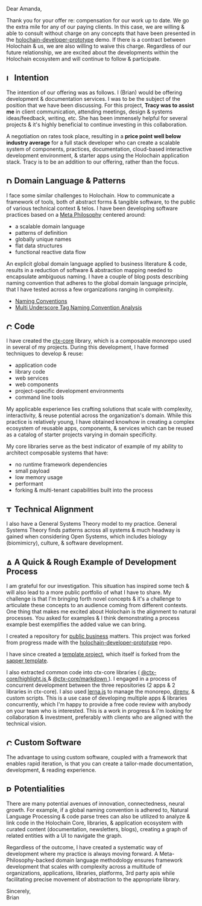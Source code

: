 Dear Amanda,

Thank you for your offer re: compensation for our work up to date.
We go the extra mile for any of our paying clients.
In this case, we are willing & able to consult without charge on any concepts
	that have been presented in the
	<a target="_blank" href="http://holochain-developer-prototype.surge.sh/">holochain-developer-prototype</a>
	demo.
If there is a contract between Holochain & us, we are also willing to waive this charge.
Regardless of our future relationship, we are excited about the developments within the Holochain ecosystem
	and will continue to follow & participate.

<!-- ## Intention -->
<h2>
	<img src="/icons/history-solid.svg?style=fill:grey;" alt="Intention"/>
	Intention
</h2>

The intention of our offering was as follows.
I (Brian) would be offering development & documentation services.
I was to be the subject of the position that we have been discussing.
For this project, **Tracy was to assist me** in client communication, attending meetings,
	design & systems ideas/feedback, writing, etc.
She has been immensely helpful for several projects & it's highly beneficial to continue investing in
	this collaboration.

A negotiation on rates took place, resulting in a **price point well below industry average** for a
	full stack developer who can create a scalable system of components, practices, documentation,
	cloud-based interactive development environment, & starter apps using the Holochain application stack.
Tracy is to be an addition to our offering, rather than the focus.

<!-- ## Domain Language & Patterns -->
<h2>
	<img src="/icons/language-solid.svg?style=fill:grey;" alt="Domain Language & Patterns" />
	Domain Language & Patterns
</h2>	

I face some similar challenges to Holochain.
How to communicate a framework of tools, both of abstract forms & tangible software,
	to the public of various technical context & telos.
I have been developing software practices based on a
	<a target="_blank" href="https://github.com/btakita/philosophy">Meta Philosophy</a> centered around:

* a scalable domain language
* patterns of definition
* globally unique names
* flat data structures
* functional reactive data flow

An explicit global domain language applied to business literature & code,
	results in a reduction of software & abstraction mapping needed to encapsulate ambiguous naming.
I have a couple of blog posts describing naming convention that adheres to the global domain language principle,
	that I have tested across a few organizations ranging in complexity.

* <a target="_blank" href="http://www.briantakita.com/posts/naming-conventions/">Naming Conventions</a>
* <a target="_blank" href="http://www.briantakita.com/posts/multi-underscore-tag-naming-convention-analysis/">
		Multi Underscore Tag Naming Convention Analysis
	</a>

<!-- ## Code -->
<h2>
	<img src="/icons/code-solid.svg?style=fill:grey;" alt="Code" />
	Code
</h2>	

I have created the <a target="_blank" href="https://github.com/ctx-core/ctx-core">ctx-core</a> library,
	which is a composable monorepo used in several of my projects.
During this development, I have formed techniques to develop & reuse:

* application code
* library code
* web services
* web components
* project-specific development environments
* command line tools

My applicable experience lies crafting solutions that scale with complexity, interactivity, & reuse potential
	across the organization's domain.
While this practice is relatively young, I have obtained knowhow in creating a complex ecosystem of reusable
	apps, components, & services which can be reused as a catalog of starter projects varying in domain specificity.

My core libraries serve as the best indicator of example of my ability to architect composable systems that have:

* no runtime framework dependencies
* small payload
* low memory usage
* performant
* forking & multi-tenant capabilities built into the process

<!-- ## Technical Alignment -->
<h2>
	<img src="/icons/sync-solid.svg?style=fill:grey;" alt="Technical Alignment"/>
	Technical Alignment
</h2>

I also have a General Systems Theory model to my practice.
General Systems Theory finds patterns across all systems & much headway is gained when considering
 Open Systems, which includes biology (biomimicry), culture, & software development.

<!-- ## A Quick & Rough Example of Development Process -->
<h2>
	<img src="/icons/laptop-code-solid.svg?style=fill:grey;" alt="A Quick & Rough Example of Development Process"/>
	A Quick & Rough Example of Development Process
</h2>

I am grateful for our investigation.
This situation has inspired some tech & will also lead to a more public portfolio of what I have to share.
My challenge is that I'm bringing forth novel concepts & it's a challenge to articulate these concepts to
	an audience coming from different contexts.
One thing that makes me excited about Holochain is the alignment to natural processes.
You asked for examples & I think demonstrating a process example best exemplifies the added value we can bring.

I created a repository for
	<a target="_blank" href="https://github.com/btakita/business">public business</a> matters.
This project was forked from progress made with the
	<a target="_blank" href="https://github.com/btakita/holochain-developer-prototype">holochain-developer-prototype</a>
	repo.
	
I have since created a
	<a target="_blank" href="https://github.com/ctx-core/sapper-template/tree/ctx-core">template project</a>,
	which itself is forked from the
	<a target="_blank" href="https://github.com/sveltejs/sapper-template/tree/rollup">sapper template</a>.

I also extracted common code into ctx-core libraries (
	<a target="_blank" href="https://github.com/ctx-core/ctx-core/tree/master/packages/highlight.js">
		@ctx-core/highlight.js
	</a> &
	<a target="_blank" href="https://github.com/ctx-core/ctx-core/tree/master/packages/markdown">
		@ctx-core/markdown
	</a>).
I engaged in a process of concurrent development between the three repositories (2 apps & 2 libraries in ctx-core).
I also used
	<a target="_blank" href="https://lerna.js.org/">lerna.js</a> to manage the monorepo,
	<a target="_blank" href="https://direnv.net/">direnv</a>,
	& custom scripts.
This is a use case of developing multiple apps & libraries concurrently, which I'm happy to provide a
	free code review with anybody on your team who is interested.
This is a work in progress & I'm looking for collaboration & investment,
	preferably with clients who are aligned with the technical vision.
	
<!-- ## Custom Software -->
<h2>
	<img src="/icons/cogs-solid.svg?style=fill:grey;" alt="Custom Software" />
	Custom Software
</h2>

The advantage to using custom software, coupled with a framework that enables rapid iteration,
	is that you can create a tailor-made documentation, development, & reading experience.
	
<!-- ## Potentialities -->
<h2>
	<img src="/icons/lightbulb-regular.svg?style=fill:grey;" alt="Potentialities" />
	Potentialities
</h2>

There are many potential avenues of innovation, connectedness, neural growth.
For example, if a global naming convention is adhered to,
	Natural Language Processing & code parse trees can also be utilized to
	analyze & link code in the Holochain Core, libraries, & application ecosystem
	with curated content (documentation, newsletters, blogs),
	creating a graph of related entities with a UI to navigate the graph.

Regardless of the outcome, I have created a systematic way of development
	where my practice is always moving forward.
A Meta-Philosophy-backed domain language methodology ensures framework development
	that scales with complexity across a multitude of
	organizations, applications, libraries, platforms, 3rd party apis
	while facilitating precise movement of abstraction to the appropriate library.

Sincerely, \
Brian

<style>
	h2 img {
		width: 1rem;
		height: 1rem;
	}
</style>

